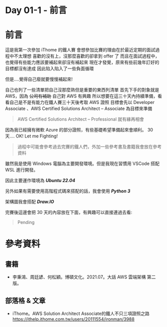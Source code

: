 # Day 01-1 - 前言



# 前言

這是我第一次參加 iThome 的鐵人賽
會想參加比賽的理由在於最近定期的面試過程中不太理想
喜歡的沒有上，沒那麼喜歡的卻拿到 offer 了
而且在面試過程中，也覺得有些能力應該要補起來卻沒有補起來
現在才發覺，原來有些前幾年訂好的目標都沒有達成
因此陷入陷入了一些負面循環

但是....覺得自己廢就要慢慢補起來!

自己也列了一些清單把自己沒那麼熟但是重要的東西列清單
首先下手的對象就是 AWS，因為 ~~公司有補助~~ 自己對 AWS 有興趣
所以想要在這三十天內持續準備，看看自己是不是有能力在鐵人賽三十天後考取 AWS 證照
目標會先以 Developer Associate 、AWS Certified Solutions Architect – Associate 為目標來準備

> AWS Certified Solutions Architect – Professional 就有緣再相會 



因為我已經擁有微軟 Azure 的部分證照，有些基礎希望準備起來會順利。
30 天....  OK! Let me Fighting!

> 過程中可能會參考過去完賽的鐵人們，外加一些參考書及書籍我會放在參考資料



雖然我是使用 Windows 電腦為主要開發環境。但是我現在習慣用 VSCode 搭配 WSL 進行開發。

因此主要運作環境為 ***Ubuntu 22.04***

另外如果有需要使用高階程式碼來搭配的話，我會使用 ***Python 3*** 

架構圖我會搭配 ***Draw.IO***



完賽後這邊會把 30 天的內容放在下面，有興趣可以直接連過去看:

> Pending




# 參考資料
## 書籍
-  李秉鴻、周廷諺、何松穎。博碩文化。2021.07。大話 AWS 雲端架構 第二版。


## 部落格 & 文章
- iThome。AWS Solution Architect Associate的鐵人不只三項證照之路 
  https://ithelp.ithome.com.tw/users/20111554/ironman/3988


